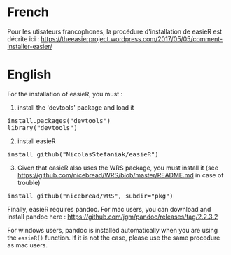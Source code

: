# French
Pour les utisateurs francophones, la procédure d'installation de easieR est décrite ici :
https://theeasierproject.wordpress.com/2017/05/05/comment-installer-easier/

# English

For the installation of easieR, you must :

1) install the 'devtools' package and load it 
<pre class="prettyprint lang-r">
install.packages("devtools")
library("devtools")
</pre>

2) install easieR
<pre class="prettyprint lang-r">
install_github("NicolasStefaniak/easieR")
</pre>

3) Given that easieR also uses the WRS package, you must install it 
(see https://github.com/nicebread/WRS/blob/master/README.md in case of trouble)
<pre class="prettyprint lang-r">
install_github("nicebread/WRS", subdir="pkg")
</pre>

Finally, easieR requires pandoc. For mac users, you can download and install pandoc here :
 <a href="https://github.com/jgm/pandoc/releases/tag/2.2.3.2" target="_blank" rel="noopener noreferrer">https://github.com/jgm/pandoc/releases/tag/2.2.3.2</a>


For windows users, pandoc is installed automatically when you are using the <code>easieR()</code> function. 
If it is not the case, please use the same procedure as mac users. 
